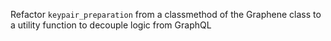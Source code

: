 Refactor `keypair_preparation` from a classmethod of the Graphene class to a utility function to decouple logic from GraphQL
